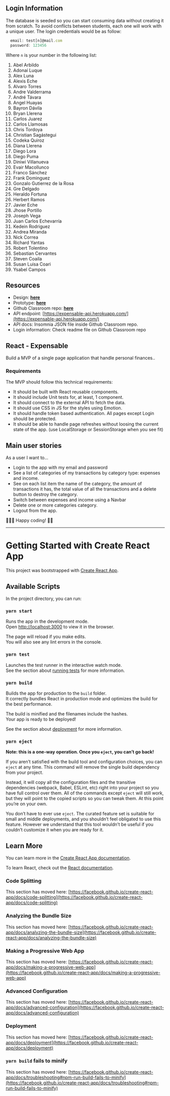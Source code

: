 ## Login Information

The database is seeded so you can start consuming data without creating it from scratch.
To avoid conflicts between students, each one will work with a unique user. The login
credentials would be as follow:

```js
  email: test[n]@mail.com
  password: 123456
```

Where `n` is your number in the following list:

1. Abel Arbildo
2. Adonaí Luque
3. Alex Luna
4. Alexis Eche
5. Alvaro Torres
6. Andre Valderrama
7. André Távara
8. Angel Huayas
9. Bayron Dávila
10. Bryan Llerena
11. Carlos Juarez
12. Carlos Llamosas
13. Chris Tordoya
14. Christian Sagástegui
15. Codeka Quiroz
16. Diana Llerena
17. Diego Lora
18. Diego Puma
19. Diniwi Villanueva
20. Evair Macollunco
21. Franco Sánchez
22. Frank Dominguez
23. Gonzalo Gutierrez de la Rosa
24. Gre Delgado
25. Heraldo Fortuna
26. Herbert Ramos
27. Javier Eche
28. Jhose Portillo
29. Joseph Vega
30. Juan Carlos Echevarría
31. Kedein Rodriguez
32. Andrea Miranda
33. Nick Correa
34. Richard Yantas
35. Robert Tolentino
36. Sebastian Cervantes
37. Steven Coaila
38. Susan Luisa Coari
39. Ysabel Campos

## Resources

- Design: **[here](https://www.figma.com/file/D138qvf3M8cCO1aM492zwW/Expensable-React?node-id=0%3A1)**
- Prototype: **[here](https://www.figma.com/proto/D138qvf3M8cCO1aM492zwW/Expensable-React?node-id=601%3A46&viewport=261%2C768%2C0.6882771849632263&scaling=min-zoom)**
- Github Classroom repo: **[here](https://classroom.github.com/g/TiSmmDkv)**
- API endpoint: [https://expensable-api.herokuapp.com/](https://expensable-api.herokuapp.com/)
- API docs: Insomnia JSON file inside Github Classroom repo.
- Login information: Check readme file on Github Classroom repo

## React - Expensable

Build a MVP of a single page application that handle personal finances..

### Requirements

The MVP should follow this technical requirements:

- It should be built with React reusable components.
- It should include Unit tests for, at least, 1 component.
- It should connect to the external API to fetch the data.
- It should use CSS in JS for the styles using Emotion.
- It should handle token based authentication. All pages except Login should be protected.
- It should be able to handle page refreshes without loosing the current state of the app. (use LocalStorage or SessionStorage when you see fit)

## Main user stories

As a user I want to...

- Login to the app with my email and password
- See a list of categories of my transactions by category type: expenses and income.
- See on each list item the name of the category, the amount of transactions it has, the total value of all the transactions and a delete button to destroy the category.
- Switch between expenses and income using a Navbar
- Delete one or more categories category.
- Logout from the app.

👩🏻‍💻 Happy coding! 👨‍💻

---

# Getting Started with Create React App

This project was bootstrapped with [Create React App](https://github.com/facebook/create-react-app).

## Available Scripts

In the project directory, you can run:

### `yarn start`

Runs the app in the development mode.\
Open [http://localhost:3000](http://localhost:3000) to view it in the browser.

The page will reload if you make edits.\
You will also see any lint errors in the console.

### `yarn test`

Launches the test runner in the interactive watch mode.\
See the section about [running tests](https://facebook.github.io/create-react-app/docs/running-tests) for more information.

### `yarn build`

Builds the app for production to the `build` folder.\
It correctly bundles React in production mode and optimizes the build for the best performance.

The build is minified and the filenames include the hashes.\
Your app is ready to be deployed!

See the section about [deployment](https://facebook.github.io/create-react-app/docs/deployment) for more information.

### `yarn eject`

**Note: this is a one-way operation. Once you `eject`, you can’t go back!**

If you aren’t satisfied with the build tool and configuration choices, you can `eject` at any time. This command will remove the single build dependency from your project.

Instead, it will copy all the configuration files and the transitive dependencies (webpack, Babel, ESLint, etc) right into your project so you have full control over them. All of the commands except `eject` will still work, but they will point to the copied scripts so you can tweak them. At this point you’re on your own.

You don’t have to ever use `eject`. The curated feature set is suitable for small and middle deployments, and you shouldn’t feel obligated to use this feature. However we understand that this tool wouldn’t be useful if you couldn’t customize it when you are ready for it.

## Learn More

You can learn more in the [Create React App documentation](https://facebook.github.io/create-react-app/docs/getting-started).

To learn React, check out the [React documentation](https://reactjs.org/).

### Code Splitting

This section has moved here: [https://facebook.github.io/create-react-app/docs/code-splitting](https://facebook.github.io/create-react-app/docs/code-splitting)

### Analyzing the Bundle Size

This section has moved here: [https://facebook.github.io/create-react-app/docs/analyzing-the-bundle-size](https://facebook.github.io/create-react-app/docs/analyzing-the-bundle-size)

### Making a Progressive Web App

This section has moved here: [https://facebook.github.io/create-react-app/docs/making-a-progressive-web-app](https://facebook.github.io/create-react-app/docs/making-a-progressive-web-app)

### Advanced Configuration

This section has moved here: [https://facebook.github.io/create-react-app/docs/advanced-configuration](https://facebook.github.io/create-react-app/docs/advanced-configuration)

### Deployment

This section has moved here: [https://facebook.github.io/create-react-app/docs/deployment](https://facebook.github.io/create-react-app/docs/deployment)

### `yarn build` fails to minify

This section has moved here: [https://facebook.github.io/create-react-app/docs/troubleshooting#npm-run-build-fails-to-minify](https://facebook.github.io/create-react-app/docs/troubleshooting#npm-run-build-fails-to-minify)
